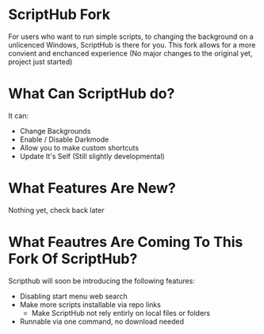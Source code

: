 # ScriptHub Fork

For users who want to run simple scripts, to changing the background on a unlicenced Windows, ScriptHub is there for you. This fork allows for a more convient and enchanced experience (No major changes to the original yet, project just started)

# What Can ScriptHub do?

It can:
- Change Backgrounds
- Enable / Disable Darkmode
- Allow you to make custom shortcuts
- Update It's Self (Still slightly developmental)

# What Features Are New?

Nothing yet, check back later

# What Feautres Are Coming To This Fork Of ScriptHub?

Scripthub will soon be introducing the following features:

- Disabling start menu web search
- Make more scripts installable via repo links
    - Make ScriptHub not rely entirly on local files or folders
- Runnable via one command, no download needed